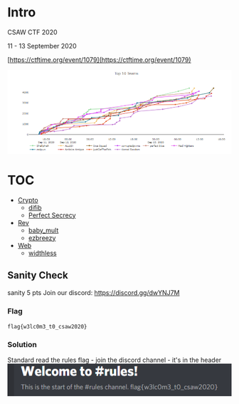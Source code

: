 # Intro
CSAW CTF 2020

11 - 13 September 2020

[https://ctftime.org/event/1079](https://ctftime.org/event/1079)

![scoreboard](_resources/scoreboard.png)


# TOC
- [Crypto](crypto/)
    - [difib](crypto/difib) 
    - [Perfect Secrecy](crypto/PerfectSecrecy)
- [Rev](rev/)
    - [baby_mult](rev/baby_mult)
    - [ezbreezy](rev/ezbreey)
- [Web](web/)
    - [widthless](web/widthless)


## Sanity Check
sanity
5 pts
Join our discord: https://discord.gg/dwYNJ7M

### Flag
```shell
flag{w3lc0m3_t0_csaw2020}
```

### Solution
Standard read the rules flag - join the discord channel - it's in the header
![a5fb29ba8eaf753bff9a4d21543f6842.png](_resources/e23bd652ac714e59835aac04e6d574dd.png)
